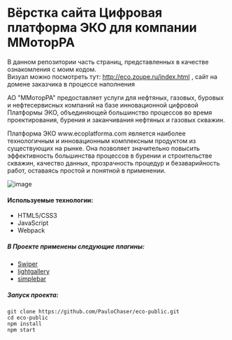 # Вёрстка сайта Цифровая платформа ЭКО для компании ММоторРА

В данном репозитории часть страниц, представленных в качестве ознакомления с моим кодом. <br>
Визуал можно посмотреть тут: http://eco.zoupe.ru/index.html ,  сайт на домене заказчика в процессе наполнения  <br>

<p>
АО "ММоторРА" предоставляет услуги для нефтяных, газовых, буровых и нефтесервисных компаний 
на базе инновационной цифровой Платформы ЭКО, объединяющей большинство процессов во время проектирования, 
бурения и заканчивания нефтяных и газовых скважин.  
</p>
<p>
Платформа ЭКО www.ecoplatforma.com является наиболее технологичным и 
инновационным комплексным продуктом из существующих на рынке.  
Она позволяет значительно повысить эффективность большинства процессов 
в бурении и строительстве скважин, качество данных, прозрачность процедур
и безаварийность работ, оставаясь простой и понятной в применении.  
</p>

![image](https://github.com/PauloChaser/eco-public/blob/master/eco.gif)

#### Используемые технологии:

+ HTML5/СSS3
+ JavaScript
+ Webpack

##### В Проекте применены следующие плагины:

+ [Swiper](https://www.npmjs.com/package/swiper)
+ [lightgallery](https://www.npmjs.com/package/lightgallery)
+ [simplebar](https://www.npmjs.com/package/simplebar)

##### Запуск проекта:

```
git clone https://github.com/PauloChaser/eco-public.git
cd eco-public
npm install
npm start
```
